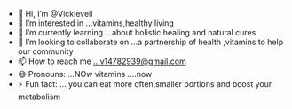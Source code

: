 - 👋 Hi, I’m @Vickieveil
- 👀 I’m interested in ...vitamins,healthy living
- 🌱 I’m currently learning ...about holistic healing and natural cures
- 💞️ I’m looking to collaborate on ...a partnership of health ,vitamins to help our community
- 📫 How to reach me ...v14782939@gmail.com 
- 😄 Pronouns: ...NOw vitamins ....now
- ⚡ Fun fact: ... you can eat more often,smaller portions and boost your metabolism 

<!---
Vickieveil/Vickieveil is a ✨ special ✨ repository because its `README.md` (this file) appears on your GitHub profile.
You can click the Preview link to take a look at your changes.
--->
